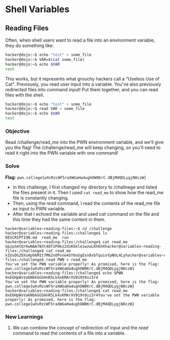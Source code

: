 # Shell Variables

## Reading Files
Often, when shell users want to read a file into an environment variable, they do something like:

```bash
hacker@dojo:~$ echo "test" > some_file
hacker@dojo:~$ VAR=$(cat some_file)
hacker@dojo:~$ echo $VAR
test
```

This works, but it represents what grouchy hackers call a "Useless Use of Cat". Previously, you read user input into a variable. You've also previously redirected files into command input! Put them together, and you can read files with the shell.

```bash
hacker@dojo:~$ echo "test" > some_file
hacker@dojo:~$ read VAR < some_file
hacker@dojo:~$ echo $VAR
test
```

### Objective 
Read /challenge/read_me into the PWN environment variable, and we'll give you the flag! The /challenge/read_me will keep changing, so you'll need to read it right into the PWN variable with one command!

### Solve
**Flag:** `pwn.college{wXvRzcWF5raXWGaHa4ughOW8KrC.dBjM4QDLygjN0czW}`

- In this challenge, I first changed my directory to /challnege and listed the files present in it. Then I used `cat read_me` to show how the read_me file is constantly changing.
- Then, using the *read* command, I read the contents of the read_me file as input to PWN variable.
- After that I echoed the variable and used *cat* command on the file and this time they had the same content in them.

```
hacker@variables~reading-files:~$ cd /challenge
hacker@variables~reading-files:/challenge$ ls
DESCRIPTION.md  read_me  run
hacker@variables~reading-files:/challenge$ cat read_me
GpzpSmtQrKwNAA7W3t4QTzPmkz2diK6kleiwzwLKh6hXhacker@variables~reading-files:/challenge$ cat read_me
kIUvDG2DXsHph6M1t7M62nOPvne4SY0uSgExn8xbTquivYpNUL4Lyhacker@variables~reading-files:/challenge$ read PWN < read_me
You've set the PWN variable properly! As promised, here is the flag:
pwn.college{wXvRzcWF5raXWGaHa4ughOW8KrC.dBjM4QDLygjN0czW}
hacker@variables~reading-files:/challenge$ echo $PWN
0xE6HpWsVa6NbkGGSHnR5Lk4sKMArXV019t0si5r4
You've set the PWN variable properly! As promised, here is the flag:
pwn.college{wXvRzcWF5raXWGaHa4ughOW8KrC.dBjM4QDLygjN0czW}
hacker@variables~reading-files:/challenge$ cat read_me
0xE6HpWsVa6NbkGGSHnR5Lk4sKMArXV019t0si5r4You've set the PWN variable properly! As promised, here is the flag:
pwn.college{wXvRzcWF5raXWGaHa4ughOW8KrC.dBjM4QDLygjN0czW}
```

### New Learnings
1. We can combine the concept of redirection of input and the *read* command to read the contents of a file into a variable.
